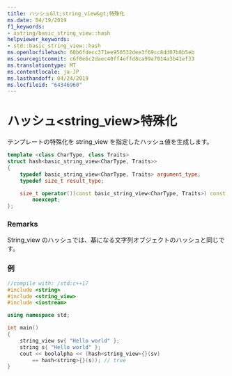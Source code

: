 ```yaml
---
title: ハッシュ&lt;string_view&gt;特殊化
ms.date: 04/19/2019
f1_keywords:
- xstring/basic_string_view::hash
helpviewer_keywords:
- std::basic_string_view::hash
ms.openlocfilehash: 60b6fdecc371ee950532dee3f69cc8dd07b8b5eb
ms.sourcegitcommit: c6f8e6c2daec40ff4effd8ca99a7014a3b41ef33
ms.translationtype: MT
ms.contentlocale: ja-JP
ms.lasthandoff: 04/24/2019
ms.locfileid: "64346960"
---
```

# <a name="hashltstringviewgt-specialization"></a>ハッシュ&lt;string_view&gt;特殊化

テンプレートの特殊化を string_view を指定したハッシュ値を生成します。

```cpp
template <class CharType, class Traits>
struct hash<basic_string_view<CharType, Traits>>
{
    typedef basic_string_view<CharType, Traits> argument_type;
    typedef size_t result_type;

    size_t operator()(const basic_string_view<CharType, Traits>) const
        noexcept;
};
```
### <a name="remarks"></a>Remarks

String_view のハッシュでは、基になる文字列オブジェクトのハッシュと同じです。

### <a name="example"></a>例

```cpp
//compile with: /std:c++17
#include <string>
#include <string_view>
#include <iostream>

using namespace std;

int main()
{
    string_view sv{ "Hello world" };
    string s{ "Hello world" };
    cout << boolalpha << (hash<string_view>{}(sv)
        == hash<string>{}(s)); // true
}
```